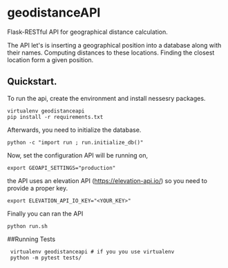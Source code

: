# geodistanceAPI
Flask-RESTful API for geographical distance calculation.

The API let's is inserting a geographical position into a database along with their names.  Computing distances to these locations.  Finding the closest location form a given position.


## Quickstart.
To run the api, create the environment and install nessesry packages.
```
virtualenv geodistanceapi
pip install -r requirements.txt
```
Afterwards, you need to initialize the database.
```
python -c "import run ; run.initialize_db()"
```

Now, set the configuration API will be running on,

```
export GEOAPI_SETTINGS="production"  
```
the API uses an elevation API (https://elevation-api.io/) so you need to provide a proper key.
```
export ELEVATION_API_IO_KEY="<YOUR_KEY>" 
```
Finally you can ran the API
```
python run.sh
```

##Running Tests
```
 virtualenv geodistanceapi # if you you use virtualenv
 python -m pytest tests/
```
